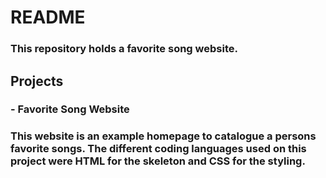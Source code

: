 # README
### This repository holds a favorite song website.

## Projects
### - Favorite Song Website
### This website is an example homepage to catalogue a persons favorite songs. The different coding languages used on this project were HTML for the skeleton and CSS for the styling. 
